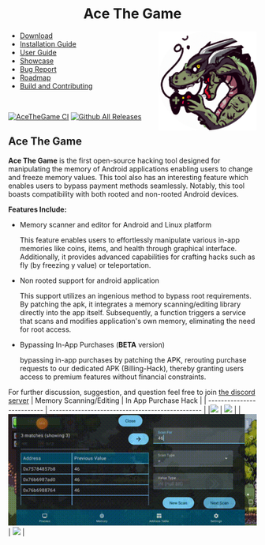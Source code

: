 <h1 align="center">Ace The Game</h1>
<img width="200" height="200" src="./assets/icon.png" align="right">
<ul>
  <li><a href="https://github.com/KuhakuPixel/AceTheGame/releases/latest">Download</a><br></li>
  <li><a href="./installation_guide.md">Installation Guide</a><br></li>
  <li><a href="./tutorial/guides.md">  User Guide </a><br></li>
  <li><a href="/showcase.md">Showcase</a><br></li>
  <li><a href="https://github.com/KuhakuPixel/AceTheGame/issues">Bug Report</a><br></li>
  <li><a href="https://github.com/KuhakuPixel/AceTheGame/issues/60">Roadmap</a><br></li>
  <li><a href="./contributing.md">Build and Contributing</a></li>
</ul>

<br>

[![AceTheGame CI](https://github.com/KuhakuPixel/AceTheGame/actions/workflows/main.yml/badge.svg)](https://github.com/KuhakuPixel/AceTheGame/actions/workflows/main.yml)
[![Github All Releases](https://img.shields.io/github/downloads/KuhakuPixel/AceTheGame/total.svg)]()

## Ace The Game

**Ace The Game** is the first open-source hacking tool designed for manipulating the memory of Android applications enabling users to change and freeze memory values. This tool also has an interesting feature which enables users to bypass payment methods seamlessly. Notably, this tool boasts compatibility with both rooted and non-rooted Android devices.


**Features Include:**

- Memory scanner and editor for Android and Linux platform
  
  This feature  enables users to effortlessly manipulate various in-app memories like coins, items, and health through graphical interface. Additionally, it provides advanced capabilities for crafting hacks such as fly (by freezing y value) or teleportation.
  
- Non rooted support for android application
  
  This support utilizes an ingenious method to bypass root requirements. By patching the apk, it integrates a memory scanning/editing library directly into the app itself. Subsequently, a function triggers a service that scans and modifies application's own memory, eliminating the need for root access.

- Bypassing In-App Purchases (**BETA** version)
  
  bypassing in-app purchases by patching the APK, rerouting purchase requests to our dedicated APK (Billing-Hack), thereby granting users access to premium features without financial constraints.



For further discussion, suggestion, and question
feel free to join [the discord server](https://discord.gg/8fJh9tPVXb)
| Memory Scanning/Editing    | In App Purchase Hack                             |
| -------------------------- | ------------------------------------------------ |
|<img src="/assets/showcase/3.gif" width="550"> | <img src="/assets/showcase/tb1.gif" width="200"> |
|<img src="/assets/showcase/2.gif" width="550">| <img src="/assets/showcase/tb2.gif" width="200"> |

